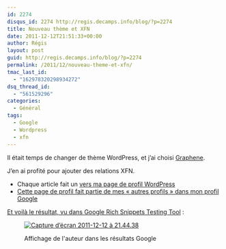 ```yaml
---
id: 2274
disqus_id: 2274 http://regis.decamps.info/blog/?p=2274
title: Nouveau thème et XFN
date: 2011-12-12T21:51:33+00:00
author: Régis
layout: post
guid: http://regis.decamps.info/blog/?p=2274
permalink: /2011/12/nouveau-theme-et-xfn/
tmac_last_id:
  - "162978320298934272"
dsq_thread_id:
  - "561529296"
categories:
  - Général
tags:
  - Google
  - Wordpress
  - xfn
---
```

Il était temps de changer de thème WordPress, et j’ai choisi [Graphene](http://wordpress.org/extend/themes/graphene).

J’en ai profité pour ajouter des relations XFN.

  * Chaque article fait un <tt><a href rel="author"></tt> vers ma page de profil WordPress
  * Cette page de profil fait partie de mes « autres profils » dans mon profil Google

Et voilà le résultat, vu dans [Google Rich Snippets Testing Tool](http://www.google.com/webmasters/tools/richsnippets) :<figure id="attachment_2275" style="width: 350px" class="wp-caption alignleft">

[<img src="/blog/wp-content/uploads/2011/12/Capture-d’écran-2011-12-12-à-21.44.38-350x56.png" alt="Capture d’écran 2011-12-12 à 21.44.38" title="Affichage résutat google avec auteur" width="350" height="56" class="size-medium wp-image-2275" srcset="/blog/wp-content/uploads/2011/12/Capture-d’écran-2011-12-12-à-21.44.38-350x56.png 350w, /blog/wp-content/uploads/2011/12/Capture-d’écran-2011-12-12-à-21.44.38.png 621w" sizes="(max-width: 350px) 100vw, 350px" />](/blog/wp-content/uploads/2011/12/Capture-d’écran-2011-12-12-à-21.44.38.png)<figcaption class="wp-caption-text">Affichage de l'auteur dans les résultats Google</figcaption></figure>
